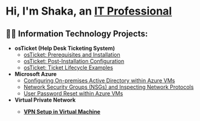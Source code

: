 <h1>Hi, I'm Shaka, an <a href="https://linkedin.com/in/Josh">IT Professional</a></h1>

<h2>👨‍💻 Information Technology Projects:</h2>

- <b>osTicket (Help Desk Ticketing System)</b>
  - [osTicket: Prerequisites and Installation](https://github.com/shakawillock/osticket-prereqs)
  - [osTicket: Post-Installation Configuration](https://github.com/shakawillock/post-install-config)
  - [osTicket: Ticket Lifecycle Examples](https://github.com/shakawillock/ticket-lifecycle)
- <b>Microsoft Azure</b>
  - [Configuring On-premises Active Directory within Azure VMs](https://github.com/shakawillock/configure-ad)
  - [Network Security Groups (NSGs) and Inspecting Network Protocols](https://github.com/shakawillock/azure-network-protocols)
  - [User Password Reset within Azure VMs](https://github.com/shakawillock/azure-user-password-reset)
- <b>Virtual Private Network
  - [VPN Setup in Virtual Machine](https://github.com/shakawillock/vpn-setup)
  

<!--
<h2>Connect with me:</h2>

[<img align="left" alt="Shaka | Twitter" width="22px" src="https://cdn.jsdelivr.net/npm/simple-icons@v3/icons/twitter.svg" />][twitter]
[<img align="left" alt="Shaka | LinkedIn" width="22px" src="https://cdn.jsdelivr.net/npm/simple-icons@v3/icons/linkedin.svg" />][linkedin]
[<img align="left" alt="Shaka | Instagram" width="22px" src="https://cdn.jsdelivr.net/npm/simple-icons@v3/icons/instagram.svg" />][instagram]
-->

<!--
[linkedin]: https://www.linkedin.com/
-->
